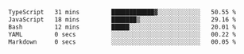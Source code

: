 <!--START_SECTION:waka-->

```txt
TypeScript   31 mins         ████████████▓░░░░░░░░░░░░   50.55 %
JavaScript   18 mins         ███████▒░░░░░░░░░░░░░░░░░   29.16 %
Bash         12 mins         █████░░░░░░░░░░░░░░░░░░░░   20.01 %
YAML         0 secs          ░░░░░░░░░░░░░░░░░░░░░░░░░   00.22 %
Markdown     0 secs          ░░░░░░░░░░░░░░░░░░░░░░░░░   00.05 %
```

<!--END_SECTION:waka-->
